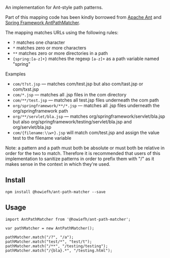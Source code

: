 An implementation for Ant-style path patterns.

Part of this mapping code has been kindly borrowed from [Apache Ant](https://ant.apache.org/) and [Spring Framework AntPathMatcher](https://docs.spring.io/spring-framework/docs/current/javadoc-api/org/springframework/util/AntPathMatcher.html).

The mapping matches URLs using the following rules:

- `?` matches one character
- `*` matches zero or more characters
- `**` matches zero or more directories in a path
- `{spring:[a-z]+}` matches the regexp `[a-z]+` as a path variable named "spring"

Examples

- `com/t?st.jsp` — matches com/test.jsp but also com/tast.jsp or com/txst.jsp
- `com/*.jsp` — matches all .jsp files in the com directory
- `com/**/test.jsp` — matches all test.jsp files underneath the com path
- `org/springframework/**/*.jsp` — matches all .jsp files underneath the org/springframework path
- `org/**/servlet/bla.jsp` — matches org/springframework/servlet/bla.jsp but also org/springframework/testing/servlet/bla.jsp and org/servlet/bla.jsp
- `com/{filename:\\w+}.jsp` will match com/test.jsp and assign the value test to the filename variable

Note: a pattern and a path must both be absolute or must both be relative in order for the two to match. Therefore it is recommended that users of this implementation to sanitize patterns in order to prefix them with "/" as it makes sense in the context in which they're used.

## Install

```
npm install @howiefh/ant-path-matcher --save
```

## Usage

```
import AntPathMatcher from '@howiefh/ant-path-matcher';

var pathMatcher = new AntPathMatcher();

pathMatcher.match("/?", "/a");
pathMatcher.match("test/*", "test/t");
pathMatcher.match("/**", "/testing/testing");
pathMatcher.match("/{bla}.*", "/testing.html");
```